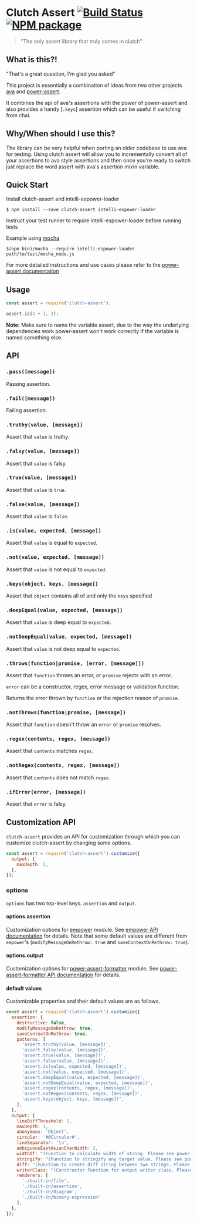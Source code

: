 # Clutch Assert [![Build Status][ci-image]][ci-url] [![NPM package][npm-image]][npm-url]
> "The only assert library that truly comes in clutch"

## What is this?!
"That's a great question, I'm glad you asked"

This project is essentially a combination of ideas from two other projects
[ava](https://github.com/avajs/ava) and
[power-assert](github.com/power-assert-js/power-assert).

It combines the api of ava's assertions with the power of power-assert and also
provides a handy [`.keys`] assertion which can be useful if switching from chai.

## Why/When should I use this?

The library can be very helpful when porting an older codebase to use ava for
testing. Using clutch assert will allow you to incrementally convert all of your
assertions to ava style assertions and then once you're ready to switch just
replace the word assert with ava's assertion mixin variable.

## Quick Start

Install clutch-assert and intelli-espower-loader

```
$ npm install --save clutch-assert intelli-espower-loader
```

Instruct your test runner to require intelli-espower-loader before running tests

Example using [mocha](https://visionmedia.github.io/mocha/)
```
$(npm bin)/mocha --require intelli-espower-loader path/to/test/mocha_node.js
```
For more detailed instructions and use cases please refer to the
[power-assert documentation](https://github.com/power-assert-js/power-assert)

## Usage

```js
const assert = require('clutch-assert');

assert.is(1 + 1, 2);
```

**Note:** Make sure to name the variable assert, due to the way the underlying
dependencies work power-assert won't work correctly if the variable is named
something else.

## API

### `.pass([message])`

Passing assertion.

### `.fail([message])`

Failing assertion.

### `.truthy(value, [message])`

Assert that `value` is truthy.

### `.falsy(value, [message])`

Assert that `value` is falsy.

### `.true(value, [message])`

Assert that `value` is `true`.

### `.false(value, [message])`

Assert that `value` is `false`.

### `.is(value, expected, [message])`

Assert that `value` is equal to `expected`.

### `.not(value, expected, [message])`

Assert that `value` is not equal to `expected`.

### `.keys(object, keys, [message])`

Assert that `object` contains all of and only the `keys` specified

### `.deepEqual(value, expected, [message])`

Assert that `value` is deep equal to `expected`.

### `.notDeepEqual(value, expected, [message])`

Assert that `value` is not deep equal to `expected`.

### `.throws(function|promise, [error, [message]])`

Assert that `function` throws an error, or `promise` rejects with an error.

`error` can be a constructor, regex, error message or validation function.

Returns the error thrown by `function` or the rejection reason of `promise`.

### `.notThrows(function|promise, [message])`

Assert that `function` doesn't throw an `error` or `promise` resolves.

### `.regex(contents, regex, [message])`

Assert that `contents` matches `regex`.

### `.notRegex(contents, regex, [message])`

Assert that `contents` does not match `regex`.

### `.ifError(error, [message])`

Assert that `error` is falsy.

## Customization API

`clutch-assert` provides an API for customization through which you can
customize clutch-assert by changing some options.

```js
const assert = require('clutch-assert').customize({
  output: {
    maxDepth: 2,
  },
});
```

### options

`options` has two top-level keys. `assertion` and `output`.

#### options.assertion

Customization options for [empower](https://github.com/power-assert-js/empower) module.
 See [empower API documentation](https://github.com/power-assert-js/empower#api) for details.
Note that some default values are different from `empower`'s
(`modifyMessageOnRethrow: true` and `saveContextOnRethrow: true`).

#### options.output

Customization options for [power-assert-formatter](https://github.com/power-assert-js/power-assert-formatter) module.
See [power-assert-formatter API documentation](https://github.com/power-assert-js/power-assert-formatter#api) for details.

#### default values

Customizable properties and their default values are as follows.

```js
const assert = require('clutch-assert').customize({
  assertion: {
    destructive: false,
    modifyMessageOnRethrow: true,
    saveContextOnRethrow: true,
    patterns: [
      'assert.truthy(value, [message])',
      'assert.falsy(value, [message])',
      'assert.true(value, [message])',
      'assert.false(value, [message])',
      'assert.is(value, expected, [message])',
      'assert.not(value, expected, [message])',
      'assert.deepEqual(value, expected, [message])',
      'assert.notDeepEqual(value, expected, [message])',
      'assert.regex(contents, regex, [message])',
      'assert.notRegex(contents, regex, [message])',
      'assert.keys(object, keys, [message])',
    ],
  },
  output: {
    lineDiffThreshold: 5,
    maxDepth: 1,
    anonymous: 'Object',
    circular: '#@Circular#',
    lineSeparator: '\n',
    ambiguousEastAsianCharWidth: 2,
    widthOf: "(Function to calculate width of string. Please see power-assert-formatter's documentation)"
    stringify: "(Function to stringify any target value. Please see power-assert-formatter's documentation)"
    diff: "(Function to create diff string between two strings. Please see power-assert-formatter's documentation)"
    writerClass: "(Constructor Function for output writer class. Please see power-assert-formatter's documentation)"
    renderers: [
      './built-in/file',
      './built-in/assertion',
      './built-in/diagram',
      './built-in/binary-expression'
    ],
  },
});
```

[npm-url]: https://www.npmjs.com/package/clutch-assert
[npm-image]: https://img.shields.io/npm/v/clutch-assert.svg?style=flat-square

[ci-url]: https://travis-ci.org/smartcar/clutch-assert
[ci-image]: https://img.shields.io/travis/smartcar/clutch-assert/master.svg?style=flat-square
